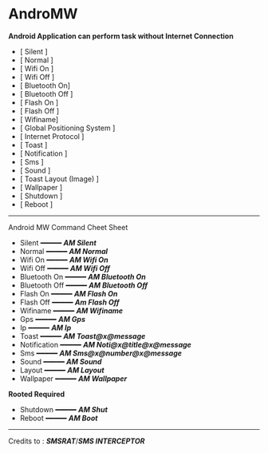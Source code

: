 # **AndroMW**

**Android Application can perform task without Internet Connection** </br>
- [ Silent ] </br>
- [ Normal ] </br>
- [ Wifi On ] </br>
- [ Wifi Off ] </br>
- [ Bluetooth On] </br>
- [ Bluetooth Off ] </br>
- [ Flash On ] </br>
- [ Flash Off ] </br>
- [ Wifiname] </br>
- [ Global Positioning System ] </br>
- [ Internet Protocol ] </br>
- [ Toast ] </br>
- [ Notification ] </br>
- [ Sms ] </br>
- [ Sound ] </br>
- [ Toast Layout (Image) ] </br>
- [ Wallpaper ] </br>
- [ Shutdown ] </br>
- [ Reboot ] </br>

------------------------------------------
Android MW Command Cheet Sheet
- Silent    ━━━━━ ***AM Silent***
- Normal    ━━━━━ ***AM Normal***
- Wifi On   ━━━━━ ***AM Wifi On***
- Wifi Off  ━━━━━ ***AM Wifi Off***
- Bluetooth On ━━━━━  ***AM Bluetooth On***
- Bluetooth Off ━━━━━  ***AM Bluetooth Off***
- Flash On  ━━━━━ ***AM Flash On***
- Flash Off ━━━━━ ***Am Flash Off***
- Wifiname  ━━━━━ ***AM Wifiname***
- Gps       ━━━━━ ***AM Gps***
- Ip        ━━━━━ ***AM Ip***
- Toast     ━━━━━ ***AM Toast@x@message*** 
- Notification ━━━━━ ***AM Noti@x@title@x@message***
- Sms       ━━━━━ ***AM Sms@x@number@x@message*** 
- Sound     ━━━━━ ***AM Sound***
- Layout    ━━━━━ ***AM Layout***
- Wallpaper ━━━━━ ***AM Wallpaper*** </br>

**Rooted Required**
- Shutdown  ━━━━━ ***AM Shut***
- Reboot    ━━━━━ ***AM Boot***

------------------------------------------

Credits to : ***SMSRAT***/***SMS INTERCEPTOR***
